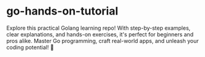 # go-hands-on-tutorial
Explore this practical Golang learning repo! With step-by-step examples, clear explanations, and hands-on exercises, it's perfect for beginners and pros alike. Master Go programming, craft real-world apps, and unleash your coding potential! 🚀
